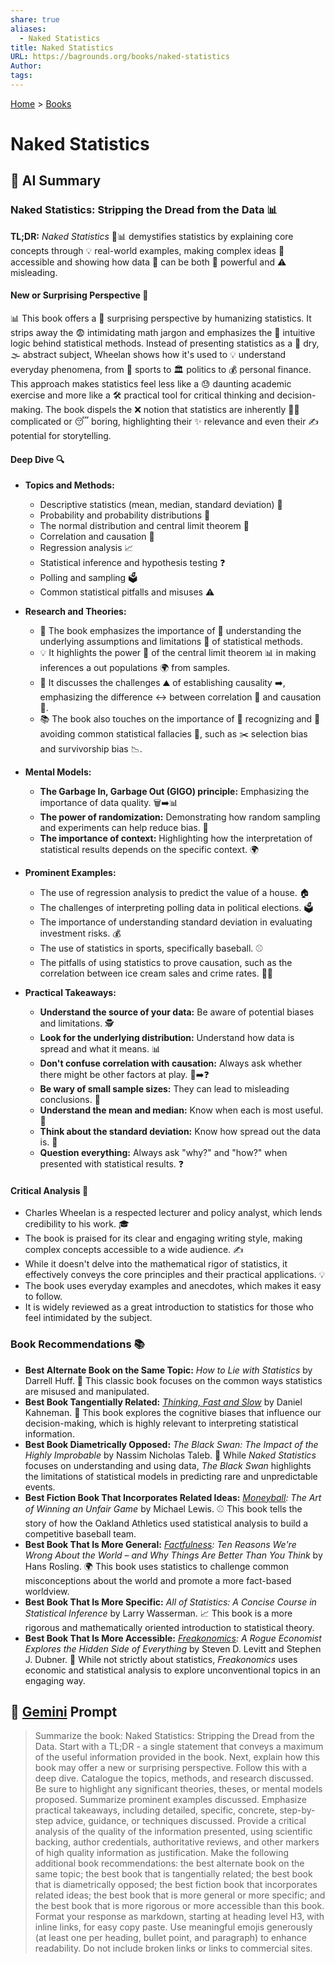 ```yaml
---
share: true
aliases:
  - Naked Statistics
title: Naked Statistics
URL: https://bagrounds.org/books/naked-statistics
Author: 
tags: 
---
```

[Home](../index.md) > [Books](./index.md)  
# Naked Statistics  
## 🤖 AI Summary  
### Naked Statistics: Stripping the Dread from the Data 📊  
**TL;DR:** *Naked Statistics* 🙈📊 demystifies statistics by explaining core concepts through 💡 real-world examples, making complex ideas 🧠 accessible and showing how data 🧮 can be both 💪 powerful and ⚠️ misleading.  
  
#### **New or Surprising Perspective 🤯**  
📊 This book offers a 🤯 surprising perspective by humanizing statistics. It strips away the 😨 intimidating math jargon and emphasizes the 🤔 intuitive logic behind statistical methods. Instead of presenting statistics as a 🌵 dry, 🌫️ abstract subject, Wheelan shows how it's used to 💡 understand everyday phenomena, from 🏀 sports to 🏛️ politics to 💰 personal finance. This approach makes statistics feel less like a 😓 daunting academic exercise and more like a 🛠️ practical tool for critical thinking and decision-making. The book dispels the ❌ notion that statistics are inherently 😵‍💫 complicated or 😴 boring, highlighting their ✨ relevance and even their ✍️ potential for storytelling.  
  
#### **Deep Dive 🔍**  
* **Topics and Methods:**  
    * Descriptive statistics (mean, median, standard deviation) 📏  
    * Probability and probability distributions 🎲  
    * The normal distribution and central limit theorem 🔔  
    * Correlation and causation 🤝  
    * Regression analysis 📈  
    * Statistical inference and hypothesis testing ❓  
    * Polling and sampling 🗳️  
    * Common statistical pitfalls and misuses ⚠️  
* **Research and Theories:**  
    * 📖 The book emphasizes the importance of 🧠 understanding the underlying assumptions and limitations 🚧 of statistical methods.  
    * 💡 It highlights the power 💪 of the central limit theorem 📊 in making inferences a out populations 🌍 from samples.  
    * 🤔 It discusses the challenges ⛰️ of establishing causality ➡️, emphasizing the difference ↔️ between correlation 🤝 and causation 🎯.  
    * 📚 The book also touches on the importance of 👀 recognizing and 🚫 avoiding common statistical fallacies 🤦, such as ✂️ selection bias and survivorship bias 📉.  
  
* **Mental Models:**  
    * **The Garbage In, Garbage Out (GIGO) principle:** Emphasizing the importance of data quality. 🗑️➡️📊  
    * **The power of randomization:** Demonstrating how random sampling and experiments can help reduce bias. 🎲  
    * **The importance of context:** Highlighting how the interpretation of statistical results depends on the specific context. 🌍  
* **Prominent Examples:**  
    * The use of regression analysis to predict the value of a house. 🏠  
    * The challenges of interpreting polling data in political elections. 🗳️  
    * The importance of understanding standard deviation in evaluating investment risks. 💰  
    * The use of statistics in sports, specifically baseball. ⚾  
    * The pitfalls of using statistics to prove causation, such as the correlation between ice cream sales and crime rates. 🍦🚨  
* **Practical Takeaways:**  
    * **Understand the source of your data:** Be aware of potential biases and limitations. 🕵️  
    * **Look for the underlying distribution:** Understand how data is spread and what it means. 📊  
    * **Don't confuse correlation with causation:** Always ask whether there might be other factors at play. 🤝➡️❓  
    * **Be wary of small sample sizes:** They can lead to misleading conclusions. 🤏  
    * **Understand the mean and median:** Know when each is most useful. 📏  
    * **Think about the standard deviation:** Know how spread out the data is. 🔔  
    * **Question everything:** Always ask "why?" and "how?" when presented with statistical results. ❓  
  
#### **Critical Analysis 🧐**  
* Charles Wheelan is a respected lecturer and policy analyst, which lends credibility to his work. 🎓  
* The book is praised for its clear and engaging writing style, making complex concepts accessible to a wide audience. ✍️  
* While it doesn't delve into the mathematical rigor of statistics, it effectively conveys the core principles and their practical applications. 💡  
* The book uses everyday examples and anecdotes, which makes it easy to follow.  
* It is widely reviewed as a great introduction to statistics for those who feel intimidated by the subject.  
  
### **Book Recommendations 📚**  
* **Best Alternate Book on the Same Topic:** *How to Lie with Statistics* by Darrell Huff. 🤥 This classic book focuses on the common ways statistics are misused and manipulated.  
* **Best Book Tangentially Related:** *[Thinking, Fast and Slow](./thinking-fast-and-slow.md)* by Daniel Kahneman. 🧠 This book explores the cognitive biases that influence our decision-making, which is highly relevant to interpreting statistical information.  
* **Best Book Diametrically Opposed:** *The Black Swan: The Impact of the Highly Improbable* by Nassim Nicholas Taleb. 🦢 While *Naked Statistics* focuses on understanding and using data, *The Black Swan* highlights the limitations of statistical models in predicting rare and unpredictable events.  
* **Best Fiction Book That Incorporates Related Ideas:** *[Moneyball](./moneyball.md): The Art of Winning an Unfair Game* by Michael Lewis. ⚾ This book tells the story of how the Oakland Athletics used statistical analysis to build a competitive baseball team.  
* **Best Book That Is More General:** *[Factfulness](./factfulness.md): Ten Reasons We're Wrong About the World – and Why Things Are Better Than You Think* by Hans Rosling. 🌍 This book uses statistics to challenge common misconceptions about the world and promote a more fact-based worldview.  
* **Best Book That Is More Specific:** *All of Statistics: A Concise Course in Statistical Inference* by Larry Wasserman. 📈 This book is a more rigorous and mathematically oriented introduction to statistical theory.  
* **Best Book That Is More Accessible:** *[Freakonomics](./freakonomics.md): A Rogue Economist Explores the Hidden Side of Everything* by Steven D. Levitt and Stephen J. Dubner. 🤯 While not strictly about statistics, *Freakonomics* uses economic and statistical analysis to explore unconventional topics in an engaging way.  
  
## 💬 [Gemini](https://gemini.google.com) Prompt  
> Summarize the book: Naked Statistics: Stripping the Dread from the Data. Start with a TL;DR - a single statement that conveys a maximum of the useful information provided in the book. Next, explain how this book may offer a new or surprising perspective. Follow this with a deep dive. Catalogue the topics, methods, and research discussed. Be sure to highlight any significant theories, theses, or mental models proposed. Summarize prominent examples discussed. Emphasize practical takeaways, including detailed, specific, concrete, step-by-step advice, guidance, or techniques discussed. Provide a critical analysis of the quality of the information presented, using scientific backing, author credentials, authoritative reviews, and other markers of high quality information as justification. Make the following additional book recommendations: the best alternate book on the same topic; the best book that is tangentially related; the best book that is diametrically opposed; the best fiction book that incorporates related ideas; the best book that is more general or more specific; and the best book that is more rigorous or more accessible than this book. Format your response as markdown, starting at heading level H3, with inline links, for easy copy paste. Use meaningful emojis generously (at least one per heading, bullet point, and paragraph) to enhance readability. Do not include broken links or links to commercial sites.